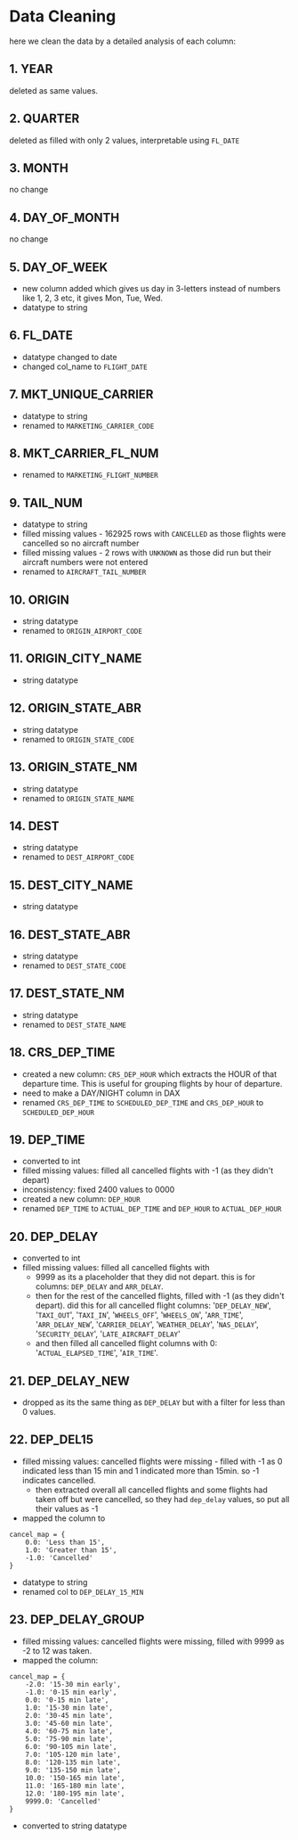 # Data Cleaning
here we clean the data by a detailed analysis of each column:

## 1. YEAR
deleted as same values.

## 2. QUARTER
deleted as filled with only 2 values, interpretable using `FL_DATE`

## 3. MONTH
no change

## 4. DAY_OF_MONTH
no change

## 5. DAY_OF_WEEK
- new column added which gives us day in 3-letters instead of numbers like 1, 2, 3 etc, it gives Mon, Tue, Wed.
- datatype to string

## 6. FL_DATE
- datatype changed to date
- changed col_name to `FLIGHT_DATE`

## 7. MKT_UNIQUE_CARRIER
- datatype to string
- renamed to `MARKETING_CARRIER_CODE`

## 8. MKT_CARRIER_FL_NUM
- renamed to `MARKETING_FLIGHT_NUMBER`

## 9. TAIL_NUM
- datatype to string
- filled missing values - 162925 rows with `CANCELLED` as those flights were cancelled so no aircraft number
- filled missing values - 2 rows with `UNKNOWN` as those did run but their aircraft numbers were not entered
- renamed to `AIRCRAFT_TAIL_NUMBER`

## 10. ORIGIN
- string datatype
- renamed to `ORIGIN_AIRPORT_CODE`

## 11. ORIGIN_CITY_NAME
- string datatype

## 12. ORIGIN_STATE_ABR
- string datatype
- renamed to `ORIGIN_STATE_CODE`

## 13. ORIGIN_STATE_NM
- string datatype
- renamed to `ORIGIN_STATE_NAME`

## 14. DEST
- string datatype
- renamed to `DEST_AIRPORT_CODE`

## 15. DEST_CITY_NAME
- string datatype

## 16. DEST_STATE_ABR
- string datatype
- renamed to `DEST_STATE_CODE`

## 17. DEST_STATE_NM
- string datatype
- renamed to `DEST_STATE_NAME`

## 18. CRS_DEP_TIME
- created a new column: `CRS_DEP_HOUR` which extracts the HOUR of that departure time. This is useful for grouping flights by hour of departure.
- need to make a DAY/NIGHT column in DAX
- renamed `CRS_DEP_TIME` to `SCHEDULED_DEP_TIME` and `CRS_DEP_HOUR` to `SCHEDULED_DEP_HOUR`

## 19. DEP_TIME
- converted to int
- filled missing values: filled all cancelled flights with -1 (as they didn't depart)
- inconsistency: fixed 2400 values to 0000
- created a new column: `DEP_HOUR`
- renamed `DEP_TIME` to `ACTUAL_DEP_TIME` and `DEP_HOUR` to `ACTUAL_DEP_HOUR`

## 20. DEP_DELAY
- converted to int
- filled missing values: filled all cancelled flights with 
    - 9999 as its a placeholder that they did not depart. this is for columns: `DEP_DELAY` and `ARR_DELAY`. 
    - then for the rest of the cancelled flights, filled with -1 (as they didn't depart). did this for all cancelled flight columns: '`DEP_DELAY_NEW`', '`TAXI_OUT`', '`TAXI_IN`', '`WHEELS_OFF`', '`WHEELS_ON`', '`ARR_TIME`',  '`ARR_DELAY_NEW`', '`CARRIER_DELAY`', '`WEATHER_DELAY`', '`NAS_DELAY`', '`SECURITY_DELAY`', '`LATE_AIRCRAFT_DELAY`' 
    - and then filled all cancelled flight columns with 0: '`ACTUAL_ELAPSED_TIME`', '`AIR_TIME`'. 

## 21. DEP_DELAY_NEW
- dropped as its the same thing as `DEP_DELAY` but with a filter for less than 0 values.

## 22. DEP_DEL15
- filled missing values: cancelled flights were missing - filled with -1 as 0 indicated less than 15 min and 1 indicated more than 15min. so -1 indicates cancelled.
    - then extracted overall all cancelled flights and some flights had taken off but were cancelled, so they had `dep_delay` values, so put all their values as -1
- mapped the column to 
```
cancel_map = {
    0.0: 'Less than 15',
    1.0: 'Greater than 15',
    -1.0: 'Cancelled'
}
```
- datatype to string
- renamed col to `DEP_DELAY_15_MIN`

## 23. DEP_DELAY_GROUP
- filled missing values: cancelled flights were missing, filled with 9999 as -2 to 12 was taken.
- mapped the column:
```
cancel_map = {
    -2.0: '15-30 min early',
    -1.0: '0-15 min early',
    0.0: '0-15 min late', 
    1.0: '15-30 min late', 
    2.0: '30-45 min late', 
    3.0: '45-60 min late', 
    4.0: '60-75 min late', 
    5.0: '75-90 min late', 
    6.0: '90-105 min late', 
    7.0: '105-120 min late', 
    8.0: '120-135 min late', 
    9.0: '135-150 min late', 
    10.0: '150-165 min late', 
    11.0: '165-180 min late', 
    12.0: '180-195 min late',
    9999.0: 'Cancelled'
}
```
- converted to string datatype